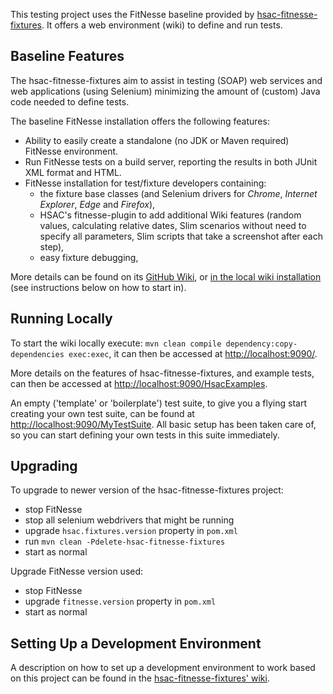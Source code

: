This testing project uses the FitNesse baseline provided by [hsac-fitnesse-fixtures](https://github.com/fhoeben/hsac-fitnesse-fixtures).
It offers a web environment (wiki) to define and run tests. 

## Baseline Features
The hsac-fitnesse-fixtures aim to assist in testing (SOAP) web services and web applications (using Selenium) minimizing the amount of (custom) Java code needed to define tests.

The baseline FitNesse installation offers the following features:

* Ability to easily create a standalone (no JDK or Maven required) FitNesse environment.
* Run FitNesse tests on a build server, reporting the results in both JUnit XML format and HTML.
* FitNesse installation for test/fixture developers containing:
    - the fixture base classes (and Selenium drivers for _Chrome_, _Internet Explorer_, _Edge_ and _Firefox_),
    - HSAC's fitnesse-plugin to add additional Wiki features (random values, calculating relative dates,
      Slim scenarios without need to specify all parameters, Slim scripts that take a screenshot after each step),
    - easy fixture debugging,

More details can be found on its [GitHub Wiki](https://github.com/fhoeben/hsac-fitnesse-fixtures/wiki), or [in the local
wiki installation](http://localhost:9090/HsacExamples) (see instructions below on how to start in).

## Running Locally
To start the wiki locally execute: `mvn clean compile dependency:copy-dependencies exec:exec`, it can then be accessed at [http://localhost:9090/](http://localhost:9090/).

More details on the features of hsac-fitnesse-fixtures, and example tests, can then be accessed at 
[http://localhost:9090/HsacExamples](http://localhost:9090/HsacExamples).

An empty ('template' or 'boilerplate') test suite, to give you a flying start creating your own test suite, can be found at 
[http://localhost:9090/MyTestSuite](http://localhost:9090/MyTestSuite). All basic setup has been taken care of, 
so you can start defining your own tests in this suite immediately. 

## Upgrading

To upgrade to newer version of the hsac-fitnesse-fixtures project:

* stop FitNesse
* stop all selenium webdrivers that might be running
* upgrade `hsac.fixtures.version` property in `pom.xml`
* run `mvn clean -Pdelete-hsac-fitnesse-fixtures`
* start as normal

Upgrade FitNesse version used:

* stop FitNesse
* upgrade `fitnesse.version` property in `pom.xml`
* start as normal

## Setting Up a Development Environment

A description on how to set up a development environment to work based on this project can be found in the
[hsac-fitnesse-fixtures' wiki](https://github.com/fhoeben/hsac-fitnesse-fixtures/wiki/Installation-guide).
